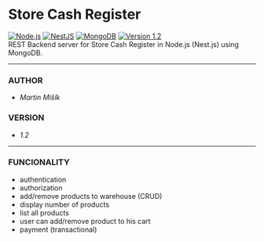 # Store Cash Register

[![Node.js](https://img.shields.io/badge/Node.js-43853D?style=flat-square&logo=node.js&logoColor=white)](https://nodejs.org/en/)
[![NestJS](https://img.shields.io/badge/NestJS-%23E0234E.svg?style=flat-square&logo=nestjs&logoColor=white)](https://nestjs.com/)
[![MongoDB](https://img.shields.io/badge/MongoDB-4EA94B?style=flat-square&logo=mongodb&logoColor=white)](https://www.mongodb.com/)
[![Version 1.2](https://img.shields.io/badge/version-v1.2-blue.svg?style=flat-square)](https://github.com/proheap/store-cash-register-rest/)  
REST Backend server for Store Cash Register in Node.js (Nest.js) using MongoDB.

---

### AUTHOR

- _Martin Mišík_

### VERSION

- _1.2_

---

### FUNCIONALITY

- authentication
- authorization
- add/remove products to warehouse (CRUD)
- display number of products
- list all products
- user can add/remove product to his cart
- payment (transactional)
